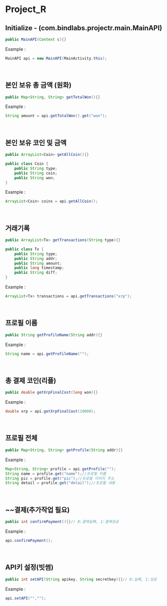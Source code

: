 # Project_R

## Initialize - (com.bindlabs.projectr.main.MainAPI)
```java
public MainAPI(Context c){}
```
Example : 
```java
MainAPI api = new MainAPI(MainActivity.this);
```
</br>

## 본인 보유 총 금액 (원화)
```java
public Map<String, String> getTotalWon(){}
```
Example : 
```java
String amount = api.getTotalWon().get("won");
```
</br>

## 본인 보유 코인 및 금액
```java
public ArrayList<Coin> getAllCoin(){}

public class Coin {
    public String type;
    public String coin;
    public String won;
}
```
Example : 
```java
ArrayList<Coin> coins = api.getAllCoin();
```
</br>

## 거래기록
```java
public ArrayList<Tx> getTransactions(String type){}

public class Tx {
    public String type;
    public String addr;
    public String amount;
    public long timestamp;
    public String diff;
}
```
Example : 
```java
ArrayList<Tx> transactions = api.getTransactions("xrp");
```
</br>

## 프로필 이름
```java
public String getProfileName(String addr){}
```
Example : 
```java
String name = api.getProfileName("");
```
</br>

## 총 결제 코인(리플)
```java
public double getXrpFinalCost(long won){}
```
Example : 
```java
double xrp = api.getXrpFinalCost(10000);
```
</br>

## 프로필 전체
```java
public Map<String, String> getProfile(String addr){}
```
Example : 
```java
Map<String, String> profile = api.getProfile("");
String name = profile.get("name");//프로필 이름
String pic = profile.get("pic");//프로필 이미지 주소
String detail = profile.get("detail");//프로필 내용
```
</br>

## ~~결제(추가작업 필요)
```java
public int confirmPayment(){}// 0:결제실패, 1:결제성공
```
Example : 
```java
api.confirmPayment();
```
</br>

## API키 설정(빗썸)
```java
public int setAPI(String apikey, String secretkey){}// 0:실패, 1:성공
```
Example : 
```java
api.setAPI("","");
```
